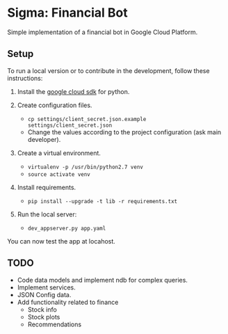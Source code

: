 # Sigma: Financial Bot

Simple implementation of a financial bot in Google Cloud Platform.

## Setup

To run a local version or to contribute in the development,
follow these instructions:

1. Install the [google cloud sdk](https://cloud.google.com/sdk/docs/quickstart-linux) for python. 

2. Create configuration files.
    * `cp settings/client_secret.json.example settings/client_secret.json`
    * Change the values according to the project configuration (ask main developer).
      
3. Create a virtual environment.
    * `virtualenv -p /usr/bin/python2.7 venv`
    * `source activate venv`
    
4. Install requirements. 
    * `pip install --upgrade -t lib -r requirements.txt`
    
5. Run the local server:
    * `dev_appserver.py app.yaml`
    
You can now test the app at locahost.

## TODO

* Code data models and implement ndb for complex queries.
* Implement services.
* JSON Config data.
* Add functionality related to finance
    * Stock info
    * Stock plots
    * Recommendations
